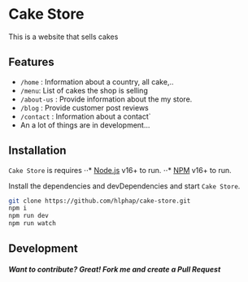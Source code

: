 # Cake Store

This is a website that sells cakes

## Features

-   `/home` : Information about a country, all cake,..
-   `/menu`: List of cakes the shop is selling
-   `/about-us` : Provide information about the my store.
-   `/blog` : Provide customer post reviews
-   `/contact` : Information about a contact`
-   An a lot of things are in development...

## Installation

`Cake Store` is requires
⋅⋅* [Node.js](https://nodejs.org/) v16+ to run.
⋅⋅* [NPM](https://www.npmjs.com/) v16+ to run.

Install the dependencies and devDependencies and start `Cake Store`.

```sh
git clone https://github.com/hlphap/cake-store.git
npm i
npm run dev
npm run watch
```

## Development

##### Want to contribute? Great! Fork me and create a Pull Request
